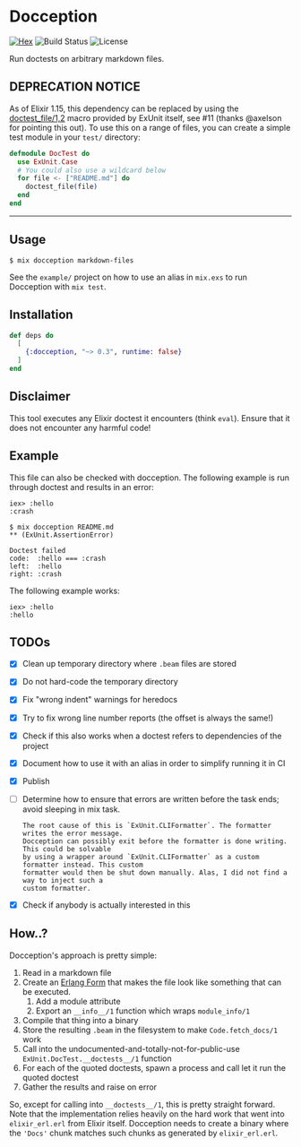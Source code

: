 # Docception

[![Hex](https://img.shields.io/hexpm/v/docception.svg)](https://hex.pm/packages/docception)
![Build Status](https://github.com/evnu/docception/workflows/CI/badge.svg?branch=master)
![License](https://img.shields.io/hexpm/l/docception.svg)

Run doctests on arbitrary markdown files.

## DEPRECATION NOTICE

As of Elixir 1.15, this dependency can be replaced by using the
[doctest_file/1,2](https://hexdocs.pm/ex_unit/1.15/ExUnit.DocTest.html#doctest_file/2) macro
provided by ExUnit itself, see #11 (thanks @axelson for pointing this out). To use this
on a range of files, you can create a simple test module in your `test/` directory:

```elixir
defmodule DocTest do
  use ExUnit.Case
  # You could also use a wildcard below
  for file <- ["README.md"] do
    doctest_file(file)
  end
end
```

---

## Usage

    $ mix docception markdown-files

See the `example/` project on how to use an alias in `mix.exs` to run Docception with `mix test`.

## Installation

```elixir
def deps do
  [
    {:docception, "~> 0.3", runtime: false}
  ]
end
```

## Disclaimer

This tool executes any Elixir doctest it encounters (think `eval`). Ensure that it does not
encounter any harmful code!

## Example

This file can also be checked with docception. The following example is run through doctest and
results in an error:

    iex> :hello
    :crash

```
$ mix docception README.md
** (ExUnit.AssertionError)

Doctest failed
code:  :hello === :crash
left:  :hello
right: :crash
```

The following example works:

    iex> :hello
    :hello

## TODOs

* [x] Clean up temporary directory where `.beam` files are stored
* [x] Do not hard-code the temporary directory
* [x] Fix "wrong indent" warnings for heredocs
* [x] Try to fix wrong line number reports (the offset is always the same!)
* [x] Check if this also works when a doctest refers to dependencies of the project
* [x] Document how to use it with an alias in order to simplify running it in CI
* [x] Publish
* [ ] Determine how to ensure that errors are written before the task ends; avoid sleeping
      in mix task.

      The root cause of this is `ExUnit.CLIFormatter`. The formatter writes the error message.
      Docception can possibly exit before the formatter is done writing. This could be solvable
      by using a wrapper around `ExUnit.CLIFormatter` as a custom formatter instead. This custom
      formatter would then be shut down manually. Alas, I did not find a way to inject such a
      custom formatter.
* [x] Check if anybody is actually interested in this

## How..?

Docception's approach is pretty simple:

1. Read in a markdown file
1. Create an [Erlang Form](http://erlang.org/doc/apps/erts/absform.html) that makes the file
   look like something that can be executed.
   1. Add a module attribute
   1. Export an `__info__/1` function which wraps `module_info/1`
1. Compile that thing into a binary
1. Store the resulting `.beam` in the filesystem to make `Code.fetch_docs/1` work
1. Call into the undocumented-and-totally-not-for-public-use `ExUnit.DocTest.__doctests__/1`
   function
1. For each of the quoted doctests, spawn a process and call let it run the quoted doctest
1. Gather the results and raise on error

So, except for calling into `__doctests__/1`, this is pretty straight forward. Note that the
implementation relies heavily on the hard work that went into `elixir_erl.erl` from Elixir itself.
Docception needs to create a binary where the `'Docs'` chunk matches such chunks as generated by
`elixir_erl.erl`.
